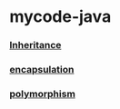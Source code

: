# mycode-java
### [Inheritance](https://github.com/readingtim1121/mycode-java/wiki/inheritance)
### [encapsulation](https://github.com/readingtim1121/mycode-java/wiki/encapsulation)
### [polymorphism](https://github.com/readingtim1121/mycode-java/wiki/polymorphism)

